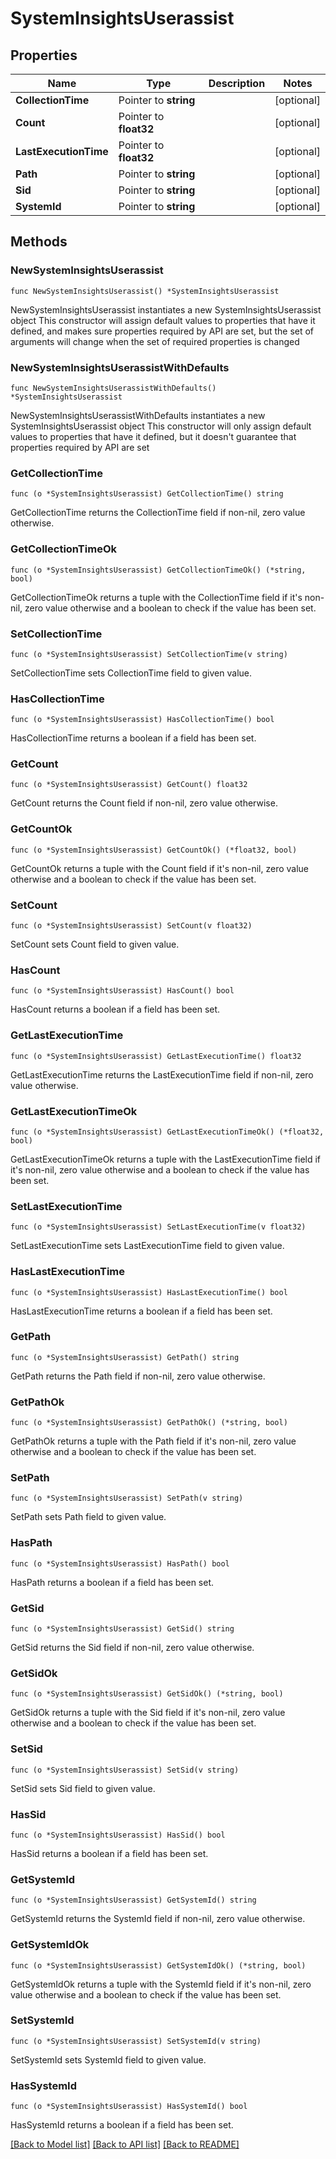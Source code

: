 # SystemInsightsUserassist

## Properties

Name | Type | Description | Notes
------------ | ------------- | ------------- | -------------
**CollectionTime** | Pointer to **string** |  | [optional] 
**Count** | Pointer to **float32** |  | [optional] 
**LastExecutionTime** | Pointer to **float32** |  | [optional] 
**Path** | Pointer to **string** |  | [optional] 
**Sid** | Pointer to **string** |  | [optional] 
**SystemId** | Pointer to **string** |  | [optional] 

## Methods

### NewSystemInsightsUserassist

`func NewSystemInsightsUserassist() *SystemInsightsUserassist`

NewSystemInsightsUserassist instantiates a new SystemInsightsUserassist object
This constructor will assign default values to properties that have it defined,
and makes sure properties required by API are set, but the set of arguments
will change when the set of required properties is changed

### NewSystemInsightsUserassistWithDefaults

`func NewSystemInsightsUserassistWithDefaults() *SystemInsightsUserassist`

NewSystemInsightsUserassistWithDefaults instantiates a new SystemInsightsUserassist object
This constructor will only assign default values to properties that have it defined,
but it doesn't guarantee that properties required by API are set

### GetCollectionTime

`func (o *SystemInsightsUserassist) GetCollectionTime() string`

GetCollectionTime returns the CollectionTime field if non-nil, zero value otherwise.

### GetCollectionTimeOk

`func (o *SystemInsightsUserassist) GetCollectionTimeOk() (*string, bool)`

GetCollectionTimeOk returns a tuple with the CollectionTime field if it's non-nil, zero value otherwise
and a boolean to check if the value has been set.

### SetCollectionTime

`func (o *SystemInsightsUserassist) SetCollectionTime(v string)`

SetCollectionTime sets CollectionTime field to given value.

### HasCollectionTime

`func (o *SystemInsightsUserassist) HasCollectionTime() bool`

HasCollectionTime returns a boolean if a field has been set.

### GetCount

`func (o *SystemInsightsUserassist) GetCount() float32`

GetCount returns the Count field if non-nil, zero value otherwise.

### GetCountOk

`func (o *SystemInsightsUserassist) GetCountOk() (*float32, bool)`

GetCountOk returns a tuple with the Count field if it's non-nil, zero value otherwise
and a boolean to check if the value has been set.

### SetCount

`func (o *SystemInsightsUserassist) SetCount(v float32)`

SetCount sets Count field to given value.

### HasCount

`func (o *SystemInsightsUserassist) HasCount() bool`

HasCount returns a boolean if a field has been set.

### GetLastExecutionTime

`func (o *SystemInsightsUserassist) GetLastExecutionTime() float32`

GetLastExecutionTime returns the LastExecutionTime field if non-nil, zero value otherwise.

### GetLastExecutionTimeOk

`func (o *SystemInsightsUserassist) GetLastExecutionTimeOk() (*float32, bool)`

GetLastExecutionTimeOk returns a tuple with the LastExecutionTime field if it's non-nil, zero value otherwise
and a boolean to check if the value has been set.

### SetLastExecutionTime

`func (o *SystemInsightsUserassist) SetLastExecutionTime(v float32)`

SetLastExecutionTime sets LastExecutionTime field to given value.

### HasLastExecutionTime

`func (o *SystemInsightsUserassist) HasLastExecutionTime() bool`

HasLastExecutionTime returns a boolean if a field has been set.

### GetPath

`func (o *SystemInsightsUserassist) GetPath() string`

GetPath returns the Path field if non-nil, zero value otherwise.

### GetPathOk

`func (o *SystemInsightsUserassist) GetPathOk() (*string, bool)`

GetPathOk returns a tuple with the Path field if it's non-nil, zero value otherwise
and a boolean to check if the value has been set.

### SetPath

`func (o *SystemInsightsUserassist) SetPath(v string)`

SetPath sets Path field to given value.

### HasPath

`func (o *SystemInsightsUserassist) HasPath() bool`

HasPath returns a boolean if a field has been set.

### GetSid

`func (o *SystemInsightsUserassist) GetSid() string`

GetSid returns the Sid field if non-nil, zero value otherwise.

### GetSidOk

`func (o *SystemInsightsUserassist) GetSidOk() (*string, bool)`

GetSidOk returns a tuple with the Sid field if it's non-nil, zero value otherwise
and a boolean to check if the value has been set.

### SetSid

`func (o *SystemInsightsUserassist) SetSid(v string)`

SetSid sets Sid field to given value.

### HasSid

`func (o *SystemInsightsUserassist) HasSid() bool`

HasSid returns a boolean if a field has been set.

### GetSystemId

`func (o *SystemInsightsUserassist) GetSystemId() string`

GetSystemId returns the SystemId field if non-nil, zero value otherwise.

### GetSystemIdOk

`func (o *SystemInsightsUserassist) GetSystemIdOk() (*string, bool)`

GetSystemIdOk returns a tuple with the SystemId field if it's non-nil, zero value otherwise
and a boolean to check if the value has been set.

### SetSystemId

`func (o *SystemInsightsUserassist) SetSystemId(v string)`

SetSystemId sets SystemId field to given value.

### HasSystemId

`func (o *SystemInsightsUserassist) HasSystemId() bool`

HasSystemId returns a boolean if a field has been set.


[[Back to Model list]](../README.md#documentation-for-models) [[Back to API list]](../README.md#documentation-for-api-endpoints) [[Back to README]](../README.md)


